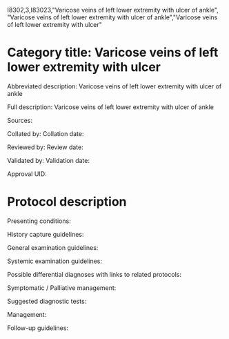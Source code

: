 I8302,3,I83023,"Varicose veins of left lower extremity with ulcer of ankle", "Varicose veins of left lower extremity with ulcer of ankle","Varicose veins of left lower extremity with ulcer"
# Category title: Varicose veins of left lower extremity with ulcer

Abbreviated description: Varicose veins of left lower extremity with ulcer of ankle

Full description: Varicose veins of left lower extremity with ulcer of ankle

Sources:

Collated by:
Collation date:

Reviewed by:
Review date:

Validated by:
Validation date:

Approval UID:

# Protocol description

Presenting conditions:

History capture guidelines:

General examination guidelines:

Systemic examination guidelines:

Possible differential diagnoses with links to related protocols:

Symptomatic / Palliative management:

Suggested diagnostic tests:

Management:

Follow-up guidelines:
